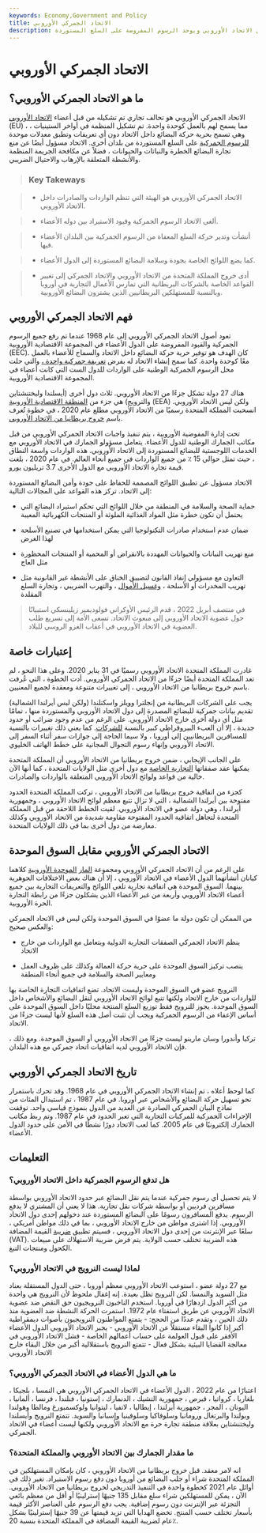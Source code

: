 ```yaml
---
keywords: Economy,Government and Policy
title: الاتحاد الجمركي الأوروبي
description: ينظم الاتحاد الجمركي للاتحاد الأوروبي حركة البضائع المعفاة من الرسوم الجمركية داخل الاتحاد الأوروبي ويوحد الرسوم المفروضة على السلع المستوردة.
---
```


# الاتحاد الجمركي الأوروبي
## ما هو الاتحاد الجمركي الأوروبي؟

الاتحاد الجمركي الأوروبي هو تحالف تجاري تم تشكيله من قبل أعضاء [الاتحاد الأوروبي](/europeanunion) (EU) ، مما يسمح لهم بالعمل كوحدة واحدة. تم تشكيل المنظمة في أواخر الستينيات ، وهي تسمح بحرية حركة البضائع داخل الاتحاد دون أي تعريفات وتطبق معدلات موحدة [للرسوم الجمركية](/import-duty) على السلع المستوردة من بلدان أخرى. الاتحاد مسؤول أيضًا عن منع تجارة البضائع الخطرة والنباتات والحيوانات ، فضلاً عن مكافحة الجريمة المنظمة والأنشطة المتعلقة بالإرهاب والاحتيال الضريبي.

> ### Key Takeways

> - الاتحاد الجمركي الأوروبي هو الهيئة التي تنظم الواردات والصادرات داخل الاتحاد الأوروبي.

> - ألغى الاتحاد الرسوم الجمركية وقيود الاستيراد بين دوله الأعضاء.

> - أنشأت وتدير حركة السلع المعفاة من الرسوم الجمركية بين البلدان الأعضاء فيها.

> - كما يضع اللوائح الخاصة بجودة وسلامة البضائع المستوردة إلى الدول الأعضاء.

> - أدى خروج المملكة المتحدة من الاتحاد الأوروبي والاتحاد الجمركي إلى تغيير القواعد الخاصة بالشركات البريطانية التي تمارس الأعمال التجارية في أوروبا وبالنسبة للمستهلكين البريطانيين الذين يشترون البضائع الأوروبية.

>

>

>

>

## فهم الاتحاد الجمركي الأوروبي

تعود أصول الاتحاد الجمركي الأوروبي إلى عام 1968 عندما تم رفع جميع الرسوم الجمركية والقيود المفروضة على الدول الأعضاء في المجموعة الاقتصادية الأوروبية (EEC). كان الهدف هو توفير حرية حركة البضائع داخل الاتحاد والسماح للأعضاء بالعمل معًا كوحدة واحدة. كما سمح إنشاء الاتحاد له بفرض [تعريفة جمركية واحدة ،](/tariff) والتي حلت محل الرسوم الجمركية الوطنية على الواردات للدول الست التي كانت أعضاء في المجموعة الاقتصادية الأوروبية.

هناك 27 دولة تشكل جزءًا من الاتحاد الأوروبي. ثلاث دول أخرى (أيسلندا وليختنشتاين والنرويج) هي جزء من [المنطقة الاقتصادية الأوروبية](/european-economic-area-eea-agreement) (EEA) ولكن ليس الاتحاد الأوروبي. انسحبت المملكة المتحدة رسميًا من الاتحاد الأوروبي مطلع عام 2020 ، في خطوة تُعرف باسم [خروج بريطانيا من الاتحاد الأوروبي](/brexit).

تحت إدارة المفوضية الأوروبية ، يتم تنفيذ واجبات الاتحاد الجمركي الأوروبي من قبل مكاتب الجمارك الوطنية للدول الأعضاء. يتعامل مسؤولو الجمارك في الاتحاد الأوروبي مع الخدمات اللوجستية للبضائع المستوردة إلى الاتحاد الأوروبي. هذه الواردات واسعة النطاق ، حيث تمثل حوالي 15 ٪ من جميع الواردات في جميع أنحاء العالم. في عام 2020 ، بلغت قيمة تجارة الاتحاد الأوروبي مع الدول الأخرى 3.7 تريليون يورو.

الاتحاد مسؤول عن تطبيق اللوائح المصممة للحفاظ على جودة وأمن البضائع المستوردة إلى الاتحاد. تركز هذه القواعد على المجالات التالية:

- حماية الصحة والسلامة في المنطقة من خلال اللوائح التي تحكم استيراد البضائع التي يحتمل أن تكون خطرة مثل المواد الغذائية الملوثة أو المنتجات الكهربائية المعيبة

- ضمان عدم استخدام صادرات التكنولوجيا التي يمكن استخدامها في تصنيع الأسلحة لهذا الغرض

- منع تهريب النباتات والحيوانات المهددة بالانقراض أو المحمية أو المنتجات المحظورة مثل العاج

- التعاون مع مسؤولي إنفاذ القانون لتضييق الخناق على الأنشطة غير القانونية مثل تهريب المخدرات أو الأسلحة ، [وغسيل الأموال](/moneylaundering) ، والتهرب الضريبي ، وتجارة السلع المقلدة

> في منتصف أبريل 2022 ، قدم الرئيس الأوكراني فولوديمير زيلينسكي استبيانًا حول عضوية الاتحاد الأوروبي إلى مبعوث الاتحاد. تسعى الأمة إلى تسريع طلب العضوية في الاتحاد الأوروبي في أعقاب الغزو الروسي للبلاد.

>

## إعتبارات خاصة

غادرت المملكة المتحدة الاتحاد الأوروبي رسميًا في 31 يناير 2020. وعلى هذا النحو ، لم تعد المملكة المتحدة أيضًا جزءًا من الاتحاد الجمركي الأوروبي. أدت الخطوة ، التي عُرفت باسم خروج بريطانيا من الاتحاد الأوروبي ، إلى تغييرات متنوعة ومعقدة لجميع المعنيين.

يجب على الشركات البريطانية من إنجلترا وويلز واسكتلندا (ولكن ليس أيرلندا الشمالية) تقديم بيانات جمركية للبضائع المصدرة إلى دول الاتحاد الأوروبي والمستوردة منها ، تمامًا مثل أي دولة أخرى خارج الاتحاد الأوروبي. على الرغم من عدم وجود ضرائب أو حدود جديدة ، إلا أن العبء البيروقراطي كبير بالنسبة [للشركات](/corporation). كما يعني ذلك تغييرات بالنسبة للمسافرين البريطانيين إلى أوروبا ، ولا سيما الحاجة إلى جوازات سفر أثناء السفر إلى الاتحاد الأوروبي وإنهاء رسوم التجوال المجانية على خطط الهاتف الخليوي.

على الجانب الإيجابي ، ضمن خروج بريطانيا من الاتحاد الأوروبي أن المملكة المتحدة يمكنها عقد صفقاتها [التجارية الخاصة](/trade) مع دول أخرى مثل الولايات المتحدة ، كما أنها الآن خالية من قواعد ولوائح الاتحاد الأوروبي المتعلقة بالواردات والصادرات.

كجزء من اتفاقية خروج بريطانيا من الاتحاد الأوروبي ، تركت المملكة المتحدة الحدود مفتوحة بين أيرلندا الشمالية ، التي لا تزال تتبع معظم لوائح الاتحاد الأوروبي ، وجمهورية أيرلندا ، وهي دولة عضو في الاتحاد الأوروبي. لقيت الخطط اللاحقة من قبل المملكة المتحدة لتجاهل اتفاقية الحدود المفتوحة مقاومة شديدة من الاتحاد الأوروبي وكذلك معارضة من دول أخرى بما في ذلك الولايات المتحدة.

## الاتحاد الجمركي الأوروبي مقابل السوق الموحدة

على الرغم من أن الاتحاد الجمركي الأوروبي ومجموعة [المار](/single-market) [الموحدة الأوروبية](/single-market) كلاهما كيانان أنشأتهما الدول الأعضاء في الاتحاد الأوروبي ، إلا أن هناك بعض الاختلافات الجوهرية بينهما. السوق الموحدة هي اتفاقية تجارية تلغي اللوائح والتعريفات التجارية بين جميع أعضاء الاتحاد الأوروبي وأربعة من غير الأعضاء الذين يشكلون جزءًا من رابطة التجارة الحرة الأوروبية.

من الممكن أن تكون دولة ما عضوًا في السوق الموحدة ولكن ليس في الاتحاد الجمركي والعكس صحيح:

- ينظم الاتحاد الجمركي الصفقات التجارية الدولية ويتعامل مع الواردات من خارج الاتحاد

- ينصب تركيز السوق الموحدة على حرية حركة العمالة وكذلك على ظروف العمل ومعايير الصحة والسلامة في جميع أنحاء المنطقة

النرويج عضو في السوق الموحدة وليست الاتحاد. تضع اتفاقيات التجارة الخاصة بها للواردات من خارج الاتحاد ولكنها تتبع لوائح الاتحاد الأوروبي لنقل البضائع والأشخاص داخل السوق الموحدة. يجوز للنرويج فقط توزيع السلع المنتجة محليًا داخل السوق الموحدة على أساس الإعفاء من الرسوم الجمركية ويجب أن تثبت أصل هذه السلع لأنها ليست جزءًا من الاتحاد.

تركيا وأندورا وسان مارينو ليست جزءًا من الاتحاد الأوروبي أو السوق الموحدة. ومع ذلك ، فإن الاتحاد الأوروبي لديه اتفاقيات اتحاد جمركي مع هذه البلدان.

## تاريخ الاتحاد الجمركي الأوروبي

كما لوحظ أعلاه ، تم إنشاء الاتحاد الجمركي الأوروبي في عام 1968. وقد تحرك باستمرار نحو تسهيل حركة البضائع والأشخاص عبر أوروبا. في عام 1987 ، تم استبدال المئات من نماذج البيان الجمركي الصادرة عن العديد من الدول بنموذج قياسي واحد. توقفت الإجراءات الجمركية للمركبات التجارية التي تعبر الحدود في عام 1987. وتم ربط مكاتب الجمارك إلكترونيًا في عام 2005. كما لعب الاتحاد دورًا نشطًا في الأمن على حدود الدول الأعضاء.

## التعليمات

### هل تدفع الرسوم الجمركية داخل الاتحاد الأوروبي؟

لا يتم تحصيل أي رسوم جمركية عندما يتم نقل البضائع عبر حدود الاتحاد الأوروبي بواسطة مسافرين فرديين أو بواسطة شركات نقل تجارية. هذا لا يعني أن المشتري لا يدفع الرسوم. يدفع المسافرون رسومًا على البضائع المستوردة عند دخولهم إحدى دول الاتحاد الأوروبي. إذا اشترى مواطن من خارج الاتحاد الأوروبي ، بما في ذلك مواطن أمريكي ، سلعًا عبر الإنترنت من إحدى دول الاتحاد الأوروبي ، فسيتم تطبيق [ضريبة](/valueaddedtax) القيمة المضافة (VAT). هذه الضريبة تختلف حسب الولاية. يتم فرض ضريبة الاستهلاك على مبيعات الكحول ومنتجات التبغ.

### لماذا ليست النرويج في الاتحاد الأوروبي؟

مع 27 دولة عضو ، استوعب الاتحاد الأوروبي معظم أوروبا ، حتى الدول المستقلة بعناد مثل السويد والنمسا. لكن النرويج تظل بعيدة. إنه إغفال ملحوظ لأن النرويج هي واحدة من أكثر الدول ازدهارًا في أوروبا. استخدم الناخبون النرويجيون حق النقض ضد عضوية الاتحاد الأوروبي عن طريق استفتاء عام 1972. استمرت الحركة النشطة ضد العضوية منذ ذلك الحين ، وتقدم عددًا من الحجج: - يتمتع المواطنون النرويجيون بأصوات ديمقراطية أكبر إذا كانوا البقاء مستقلاً عن الاتحاد الأوروبي - يجبر الاتحاد الأوروبي الدول الأعضاء الأفقر على قبول العولمة على حساب أعمالهم الخاصة - فشل الاتحاد الأوروبي في معالجة القضايا البيئية بشكل فعال - تتمتع النرويج باستقلالية أكبر من خلال البقاء خارج الاتحاد الأوروبي

### ما هي الدول الأعضاء في الاتحاد الجمركي الأوروبي؟

اعتبارًا من عام 2022 ، الدول الأعضاء في الاتحاد الجمركي الأوروبي هي النمسا ، بلجيكا ، بلغاريا ، كرواتيا ، قبرص ، جمهورية التشيك ، الدنمارك ، إستونيا ، فنلندا ، فرنسا ، ألمانيا ، اليونان ، المجر ، جمهورية أيرلندا ، إيطاليا ، لاتفيا ، ليتوانيا ولوكسمبورغ ومالطا وهولندا وبولندا والبرتغال ورومانيا وسلوفاكيا وسلوفينيا وإسبانيا والسويد. تتمتع النرويج وأيسلندا وليختنشتاين بعلاقة منطقة تجارة حرة مع الاتحاد الأوروبي ولكنها ليست أعضاء في الاتحاد الجمركي.

### ما مقدار الجمارك بين الاتحاد الأوروبي والمملكة المتحدة؟

انه لامر معقد. قبل خروج بريطانيا من الاتحاد الأوروبي ، كان بإمكان المستهلكين في المملكة المتحدة شراء أو جلب البضائع من أوروبا دون دفع رسوم الاستيراد. تغير ذلك في أوائل عام 2021 كخطوة واحدة في التنفيذ التدريجي لخروج بريطانيا من الاتحاد الأوروبي. الآن ، يمكن للمستهلكين شراء سلع مقابل 135 جنيهًا إسترلينيًا أو أقل من معظم بائعي التجزئة عبر الإنترنت دون رسوم إضافية. يجب دفع الرسوم على العناصر الأكثر قيمة بأسعار تختلف حسب المنتج. تخضع الهدايا التي تزيد قيمتها عن 39 جنيهًا إسترلينيًا بشكل عام لضريبة القيمة المضافة في المملكة المتحدة بنسبة 20٪.

